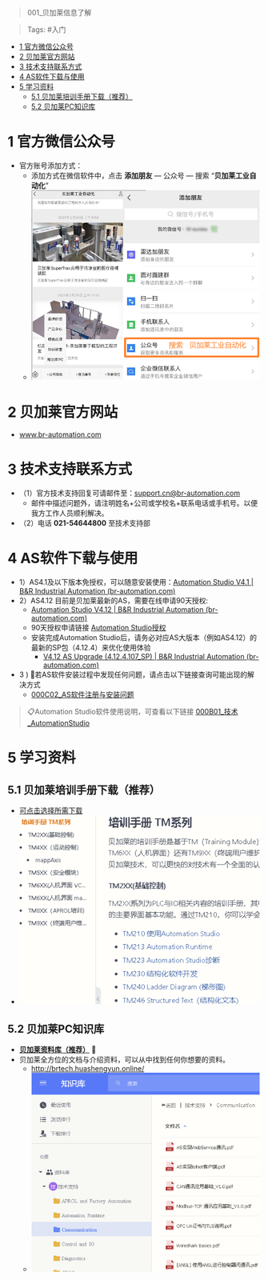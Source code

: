 > 001_贝加莱信息了解

> Tags: #入门

- [1 官方微信公众号](#1%20%E5%AE%98%E6%96%B9%E5%BE%AE%E4%BF%A1%E5%85%AC%E4%BC%97%E5%8F%B7)
- [2 贝加莱官方网站](#2%20%E8%B4%9D%E5%8A%A0%E8%8E%B1%E5%AE%98%E6%96%B9%E7%BD%91%E7%AB%99)
- [3 技术支持联系方式](#3%20%E6%8A%80%E6%9C%AF%E6%94%AF%E6%8C%81%E8%81%94%E7%B3%BB%E6%96%B9%E5%BC%8F)
- [4 AS软件下载与使用](#4%20AS%E8%BD%AF%E4%BB%B6%E4%B8%8B%E8%BD%BD%E4%B8%8E%E4%BD%BF%E7%94%A8)
- [5 学习资料](#5%20%E5%AD%A6%E4%B9%A0%E8%B5%84%E6%96%99)
	- [5.1 贝加莱培训手册下载（推荐）](#5.1%20%E8%B4%9D%E5%8A%A0%E8%8E%B1%E5%9F%B9%E8%AE%AD%E6%89%8B%E5%86%8C%E4%B8%8B%E8%BD%BD%EF%BC%88%E6%8E%A8%E8%8D%90%EF%BC%89)
	- [5.2 贝加莱PC知识库](#5.2%20%E8%B4%9D%E5%8A%A0%E8%8E%B1PC%E7%9F%A5%E8%AF%86%E5%BA%93)

# 1 官方微信公众号

- 官方账号添加方式：
    - 添加方式在微信软件中，点击 **添加朋友** — 公众号 — 搜索 “**贝加莱工业自动化**”
  - ![](FILES/001_贝加莱信息了解/image-20221126220258448.png)

# 2 贝加莱官方网站

- www.br-automation.com

# 3 技术支持联系方式

- （1）官方技术支持回复可请邮件至：[support.cn@br-automation.com](mailto:support.cn@br-automation.com)
  - 邮件中描述问题外，请注明姓名+公司或学校名+联系电话或手机号。以便我方工作人员顺利解决。
- （2）电话 **021-54644800** 至技术支持部

# 4 AS软件下载与使用

- 1）AS4.1及以下版本免授权，可以随意安装使用：[Automation Studio V4.1 | B&R Industrial Automation (br-automation.com)](https://www.br-automation.com/en/downloads/software/automation-studio/automation-studio-41/automation-studio-v41/)
- 2）AS4.12 目前是贝加莱最新的AS，需要在线申请90天授权:
    - [Automation Studio V4.12 | B&R Industrial Automation (br-automation.com)](https://www.br-automation.com/en/downloads/software/automation-studio/automation-studio-412/automation-studio-v412/)
    - 90天授权申请链接 [Automation Studio授权](https://www.br-automation.com/zh/service/software-registration/automation-studio-licensing/)
    - 安装完成Automation Studio后，请务必对应AS大版本（例如AS4.12）的最新的SP包（4.12.4）来优化使用体验
        - [V4.12 AS Upgrade (4.12.4.107_SP) | B&R Industrial Automation (br-automation.com)](https://www.br-automation.com/en/downloads/software/automation-studio/automation-studio-412/v412-as-upgrade-4124107-sp/)
- 3 ) 🛑若AS软件安装过程中发现任何问题，请点击以下链接查询可能出现的解决方式
    - [000C02_AS软件注册与安装问题](../C02_AS软件注册与安装问题/000C02_AS软件注册与安装问题.md)

> 📋Automation Studio软件使用说明，可查看以下链接 [000B01_技术_AutomationStudio](../B01_技术_AutomationStudio/000B01_技术_AutomationStudio.md)

# 5 学习资料

## 5.1 贝加莱培训手册下载（推荐）

  - [可点击选择所需下载](003_贝加莱TM手册下载.md)
  - ![](FILES/001_贝加莱信息了解/image-20221126195642435.png)

## 5.2 贝加莱PC知识库

- **[贝加莱资料库（推荐）](http://brtech.huashengyun.online/)** 🏢
- 贝加莱全方位的文档与介绍资料，可以从中找到任何你想要的资料。
  - http://brtech.huashengyun.online/
  - ![](FILES/001_贝加莱信息了解/image-20221126195712804.png)

